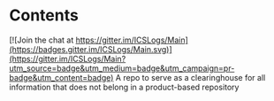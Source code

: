 # Contents

[![Join the chat at https://gitter.im/ICSLogs/Main](https://badges.gitter.im/ICSLogs/Main.svg)](https://gitter.im/ICSLogs/Main?utm_source=badge&utm_medium=badge&utm_campaign=pr-badge&utm_content=badge)
A repo to serve as a clearinghouse for all information that does not belong in a product-based repository

